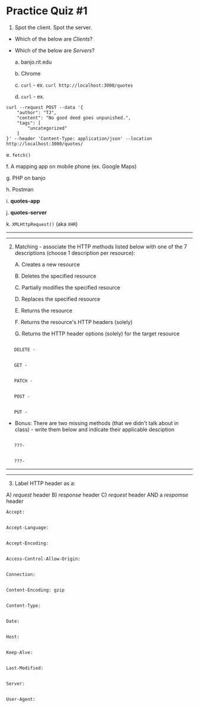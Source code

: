 # Practice Quiz #1

1) Spot the client. Spot the server.
- Which of the below are *Clients*?
- Which of the below are *Servers*?
  
  a. banjo.rit.edu


  b. Chrome


  c. `curl` - ex. `curl http://localhost:3000/quotes`


  d. `curl` - ex.

```
curl --request POST --data '{
    "author": "TJ",
    "content": "No good deed goes unpunished.",
    "tags": [
        "uncategorized"
    ]
}' --header 'Content-Type: application/json' --location http://localhost:3000/quotes/
```

  e. `fetch()`


  f. A mapping app on mobile phone (ex. Google Maps)


  g. PHP on banjo


  h. Postman


  i. **quotes-app**


  j. **quotes-server**


  k. `XMLHttpRequest()` (aka `XHR`)


---
---


2) Matching - associate the HTTP methods listed below with one of the 7 descriptions (choose 1 description per resource):

    A. Creates a new resource
   
    B. Deletes the specified resource
   
    C. Partially modifies the specified resource
   
    D. Replaces the specified resource
   
    E. Returns the resource
   
    F. Returns the resource's HTTP headers (solely)
   
    G. Returns the HTTP header options (solely) for the target resource

```

   DELETE - 


   GET - 


   PATCH - 


   POST -


   PUT -

```

- Bonus: There are two missing methods (that we didn't talk about in class) - write them below and indicate their applicable desciption

```

   ???- 


   ???- 
```

---
---

3) Label HTTP header as a:

  A) *request* header
  B) *response* header
  C) *request* header AND a *respomse* header

```
Accept:


Accept-Language:


Accept-Encoding:


Access-Control-Allow-Origin:


Connection:


Content-Encoding: gzip


Content-Type:


Date:


Host:


Keep-Alve:


Last-Modified:


Server:


User-Agent:
```
